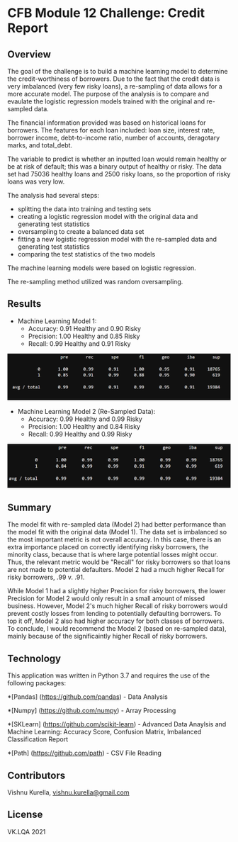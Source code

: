# CFB Module 12 Challenge: Credit Report


## Overview

The goal of the challenge is to build a machine learning model to determine the credit-worthiness of borrowers.  Due to the fact that the credit data is very imbalanced (very few risky loans), a re-sampling of data allows for a more accurate model.  The purpose of the analysis is to compare and evaulate the logistic regression models trained with the original and re-sampled data.

The financial information provided was based on historical loans for borrowers.  The features for each loan included:  loan size, interest rate, borrower income, debt-to-income ratio, number of accounts, deragotary marks, and total_debt.

The variable to predict is whether an inputted loan would remain healthy or be at risk of default; this was a binary output of healthy or risky.  The data set had 75036 healthy loans and 2500 risky loans, so the proportion of risky loans was very low.

The analysis had several steps:
* splitting the data into training and testing sets
* creating a logistic regression model with the original data and generating test statistics
* oversampling to create a balanced data set
* fitting a new logistic regression model with the re-sampled data and generating test statistics
* comparing the test statistics of the two models

The machine learning models were based on logistic regression.

The re-sampling method utilized was random oversampling.

## Results

* Machine Learning Model 1:
    * Accuracy: 0.91 Healthy and 0.90 Risky
    * Precision: 1.00 Healthy and 0.85 Risky
    * Recall: 0.99 Healthy and 0.91 Risky

![Model 1 Classification Report](Images/OriginalDataClassification.PNG)


* Machine Learning Model 2 (Re-Sampled Data):
    * Accuracy: 0.99 Healthy and 0.99 Risky
    * Precision: 1.00 Healthy and 0.84 Risky
    * Recall:  0.99 Healthy and 0.99 Risky

![Model 2 Classification Report](Images/RebalancedDataClassification.PNG)


## Summary

 The model fit with re-sampled data (Model 2) had better performance than the model fit with the original data (Model 1).  The data set is imbalanced so the most important metric is not overall accuracy.  In this case, there is an extra importance placed on correctly identifying risky borrowers, the minority class, because that is where large potential losses might occur.  Thus, the relevant metric would be "Recall" for risky borrowers so that loans are not made to potential defaulters.  Model 2 had a much higher Recall for risky borrowers, .99 v. .91.

 While Model 1 had a slightly higher Precision for risky borrowers, the lower Precision for Model 2 would only result in a small amount of missed business.  However, Model 2's much higher Recall of risky borrowers would prevent costly losses from lending to potentially defaulting borrowers.  To top it off, Model 2 also had higher accuracy for both classes of borrowers.  To conclude, I would recommend the Model 2 (based on re-sampled data), mainly because of the significaintly higher Recall of risky borrowers.

## Technology

 This application was written in Python 3.7 and requires the use of the following packages:

*[Pandas] (https://github.com/pandas) - Data Analysis

*[Numpy] (https://github.com/numpy) - Array Processing

*[SKLearn] (https://github.com/scikit-learn) - Advanced Data Anaylsis and Machine Learning: Accuracy Score, Confusion Matrix, Imbalanced Classification Report

*[Path] (https://github.com/path) - CSV File Reading

## Contributors
Vishnu Kurella, vishnu.kurella@gmail.com

## License
VK.LQA 2021

